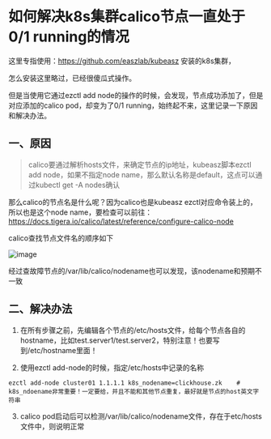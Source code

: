 # 如何解决k8s集群calico节点一直处于 0/1 running的情况

这里专指使用：https://github.com/easzlab/kubeasz  安装的k8s集群，

怎么安装这里略过，已经很傻瓜式操作。

但是当使用它通过ezctl add node的操作的时候，会发现，节点成功添加了，但是对应添加的calico pod，却变为了0/1 running，始终起不来，这里记录一下原因和解决办法。

## 一、原因

> calico要通过解析hosts文件，来确定节点的ip地址，kubeasz脚本ezctl add node，如果不指定node name，那么默认名称是default，这点可以通过kubectl get -A nodes确认

那么calico的节点名是什么呢？因为calico也是kubeasz ezctl对应命令装上的，所以也是这个node name，要检查可以前往：https://docs.tigera.io/calico/latest/reference/configure-calico-node

calico查找节点文件名的顺序如下

![image](https://github.com/sherry0429/sherry0429.github.io/assets/11309831/354149bc-1193-44de-b583-6edab669d718)

经过查故障节点的/var/lib/calico/nodename也可以发现，该nodename和预期不一致


## 二、解决办法

1. 在所有步骤之前，先编辑各个节点的/etc/hosts文件，给每个节点各自的hostname，比如test.server1/test.server2，特别注意！也要写到/etc/hostname里面！

2. 使用ezctl add-node的时候，指定/etc/hosts中记录的名称
```shell
ezctl add-node cluster01 1.1.1.1 k8s_nodename=clickhouse.zk    # k8s_ndoename非常重要！一定要给，并且不能和其他节点重复，最好就是节点的host英文字符串
```

3. calico pod启动后可以检测/var/lib/calico/nodename文件，存在于etc/hosts文件中，则说明正常
